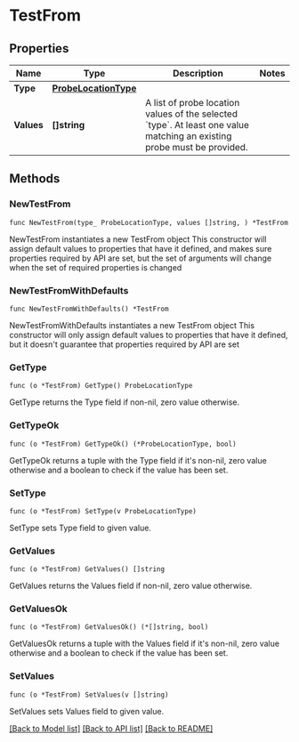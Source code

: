 # TestFrom

## Properties

Name | Type | Description | Notes
------------ | ------------- | ------------- | -------------
**Type** | [**ProbeLocationType**](ProbeLocationType.md) |  | 
**Values** | **[]string** | A list of probe location values of the selected &#x60;type&#x60;. At least one value matching an existing probe must be provided.  | 

## Methods

### NewTestFrom

`func NewTestFrom(type_ ProbeLocationType, values []string, ) *TestFrom`

NewTestFrom instantiates a new TestFrom object
This constructor will assign default values to properties that have it defined,
and makes sure properties required by API are set, but the set of arguments
will change when the set of required properties is changed

### NewTestFromWithDefaults

`func NewTestFromWithDefaults() *TestFrom`

NewTestFromWithDefaults instantiates a new TestFrom object
This constructor will only assign default values to properties that have it defined,
but it doesn't guarantee that properties required by API are set

### GetType

`func (o *TestFrom) GetType() ProbeLocationType`

GetType returns the Type field if non-nil, zero value otherwise.

### GetTypeOk

`func (o *TestFrom) GetTypeOk() (*ProbeLocationType, bool)`

GetTypeOk returns a tuple with the Type field if it's non-nil, zero value otherwise
and a boolean to check if the value has been set.

### SetType

`func (o *TestFrom) SetType(v ProbeLocationType)`

SetType sets Type field to given value.


### GetValues

`func (o *TestFrom) GetValues() []string`

GetValues returns the Values field if non-nil, zero value otherwise.

### GetValuesOk

`func (o *TestFrom) GetValuesOk() (*[]string, bool)`

GetValuesOk returns a tuple with the Values field if it's non-nil, zero value otherwise
and a boolean to check if the value has been set.

### SetValues

`func (o *TestFrom) SetValues(v []string)`

SetValues sets Values field to given value.



[[Back to Model list]](../README.md#documentation-for-models) [[Back to API list]](../README.md#documentation-for-api-endpoints) [[Back to README]](../README.md)


